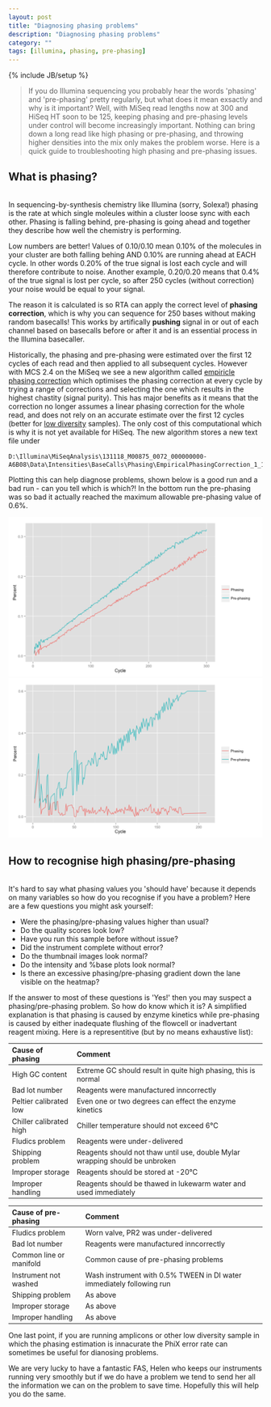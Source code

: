 ```yaml
---
layout: post
title: "Diagnosing phasing problems"
description: "Diagnosing phasing problems"
category: ""
tags: [illumina, phasing, pre-phasing]
---
```

{% include JB/setup %}

> If you do Illumina sequencing you probably hear the words 'phasing' and 'pre-phasing' pretty regularly, but what does it mean exsactly and why is it important? Well, with MiSeq read lengths now at 300 and HiSeq HT soon to be 125, keeping phasing and pre-phasing levels under control will become increasingly important. Nothing can bring down a long read like high phasing or pre-phasing, and throwing higher densities into the mix only makes the problem worse. Here is a quick guide to troubleshooting high phasing and pre-phasing issues.


## What is phasing? ##
<br>
In sequencing-by-synthesis chemistry like Illumina (sorry, Solexa!) phasing is the rate at which single moleules within a cluster loose sync with each other. Phasing is falling behind, pre-phasing is going ahead and together they describe how well the chemistry is performing.

Low numbers are better! Values of 0.10/0.10 mean 0.10% of the molecules in your cluster are both falling behing AND 0.10% are running ahead at EACH cycle. In other words 0.20% of the true signal is lost each cycle and will therefore contribute to noise. Another example, 0.20/0.20 means that 0.4% of the true signal is lost per cycle, so after 250 cycles (without correction) your noise would be equal to your signal.

The reason it is calculated is so RTA can apply the correct level of **phasing correction**, which is why you can sequence for 250 bases without making random basecalls! This works by artifically **pushing** signal in or out of each channel based on basecalls before or after it and is an essential process in the Illumina basecaller.

Historically, the phasing and pre-phasing were estimated over the first 12 cycles of each read and then applied to all subsequent cycles. However with MCS 2.4 on the MiSeq we see a new algorithm called [empiricle phasing correction](http://res.illumina.com/documents/products/technotes/technote_low_diversity_rta.pdf) which optimises the phasing correction at every cycle by trying a range of corrections and selecting the one which results in the highest chastity (signal purity). This has major benefits as it means that the correction no longer assumes a linear phasing correction for the whole read, and does not rely on an accurate estimate over the first 12 cycles (better for [low diversity](http://pathogenomics.bham.ac.uk/blog/2012/08/sequencing-low-diversity-libraries-on-illumina-miseq/) samples). The only cost of this computational which is why it is not yet available for HiSeq. The new algorithm stores a new text file under 

```
D:\Illumina\MiSeqAnalysis\131118_M00875_0072_000000000-A6B08\Data\Intensities\BaseCalls\Phasing\EmpiricalPhasingCorrection_1_1_1101.txt
```

Plotting this can help diagnose problems, shown below is a good run and a bad run - can you tell which is which?! In the bottom run the pre-phasing was so bad it actually reached the maximum allowable pre-phasing value of 0.6%.

<img src="/images/emp_phasing2.png" alt="Empirical phasing 2" width="575">
<img src="/images/emp_phasing1.png" alt="Empirical phasing 1" width="575">


## How to recognise high phasing/pre-phasing ##
<br>
It's hard to say what phasing values you 'should have' because it depends on many variables so how do you recognise if you have a problem? Here are a few questions you might ask yourself: 

+ Were the phasing/pre-phasing values higher than usual?
+ Do the quality scores look low?
+ Have you run this sample before without issue?
+ Did the instrument complete without error?
+ Do the thumbnail images look normal?
+ Do the intensity and %base plots look normal?
+ Is there an excessive phasing/pre-phasing gradient down the lane visible on the heatmap?

If the answer to most of these questions is 'Yes!' then you may suspect a phasing/pre-phasing problem. So how do know which it is? A simplified explanation is that phasing is caused by enzyme kinetics while pre-phasing is caused by either inadequate flushing of the flowcell or inadvertant reagent mixing. Here is a representitive (but by no means exhaustive list):


|Cause of phasing         |Comment									
|:------------------------|:----------------------------------------------------------------------------|
|High GC content          |Extreme GC should result in quite high phasing, this is normal		|
|Bad lot number           |Reagents were manufactured inncorrectly					|
|Peltier calibrated low   |Even one or two degrees can effect the enzyme kinetics			|
|Chiller calibrated high  |Chiller temperature should not exceed 6&#176;C				|
|Fludics problem          |Reagents were under-delivered						|
|Shipping problem         |Reagents should not thaw until use, double Mylar wrapping should be unbroken |
|Improper storage         |Reagents should be stored at -20&#176;C			     		|
|Improper handling        |Reagents should be thawed in lukewarm water and used immediately		|


|Cause of pre-phasing   |Comment
|:----------------------|:----------------------------------------------------------------------|
|Fludics problem	|Worn valve, PR2 was under-delivered					|
|Bad lot number		|Reagents were manufactured inncorrectly				|
|Common line or manifold|Common cause of pre-phasing problems					|
|Instrument not washed	|Wash instrument with 0.5% TWEEN in DI water immediately following run 	|
|Shipping problem	|As above								|
|Improper storage	|As above								|
|Improper handling	|As above								|


One last point, if you are running amplicons or other low diversity sample in which the phasing estimation is innacurate the PhiX error rate can sometimes be useful for dianosing problems.

We are very lucky to have a fantastic FAS, Helen who keeps our instruments running very smoothly but if we do have a problem we tend to send her all the information we can on the problem to save time. Hopefully this will help you do the same.





